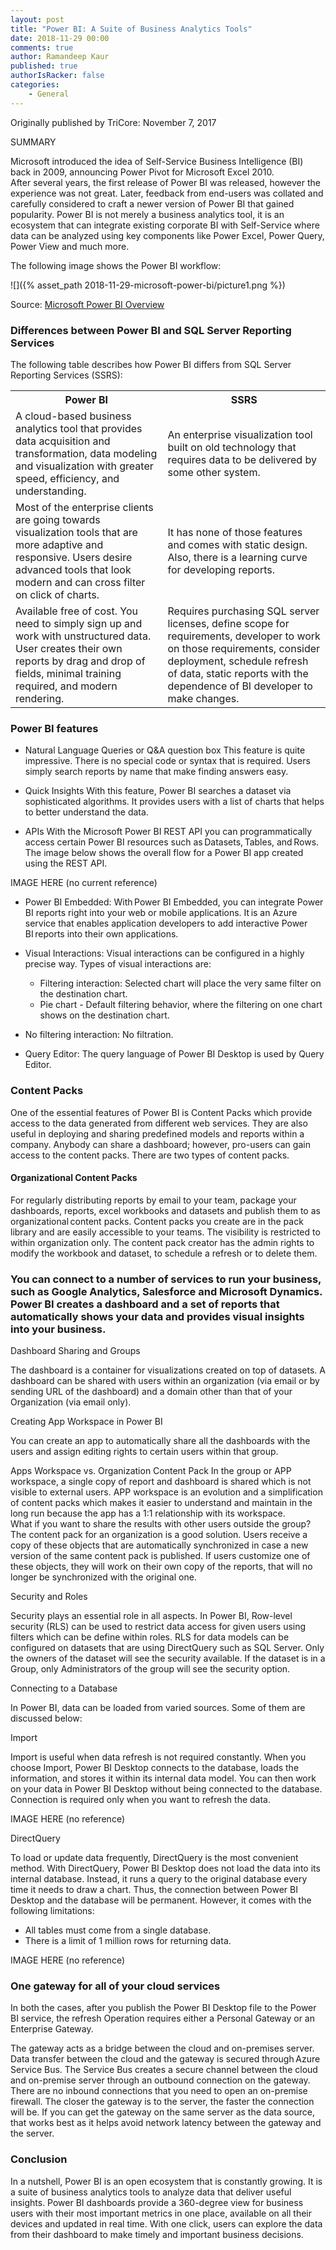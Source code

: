 ```yaml
---
layout: post
title: "Power BI: A Suite of Business Analytics Tools"
date: 2018-11-29 00:00
comments: true
author: Ramandeep Kaur
published: true
authorIsRacker: false
categories:
    - General
---
```


Originally published by TriCore: November 7, 2017

SUMMARY

<!-- more -->

Microsoft introduced the idea of Self-Service Business Intelligence (BI) back in 2009, announcing Power Pivot for Microsoft Excel 2010.  
After several years, the first release of Power BI was released, however the experience was not great. Later, feedback from end-users was collated and carefully considered to craft a newer version of Power BI that gained popularity. Power BI is not merely a business analytics tool, it is an ecosystem that can integrate existing corporate BI with Self-Service where data can be analyzed using key components like Power Excel, Power Query, Power View and much more.

The following image shows the Power BI workflow:

![]({% asset_path 2018-11-29-microsoft-power-bi/picture1.png %})

Source: [Microsoft Power BI Overview](https://www.slideshare.net/Netwoven/power-bi-overview-41399411)

### Differences between Power BI and SQL Server Reporting Services

The following table describes how Power BI differs from SQL Server Reporting
Services (SSRS):

<table>
  <tr>
    <th>Power BI</th>
    <th>SSRS</th>
  </tr>
  <tr>
    <td>A cloud-based business analytics tool that provides data acquisition and transformation, data modeling and visualization with greater speed, efficiency, and understanding.</td>
    <td>An enterprise visualization tool built on old technology that requires data to be delivered by some other system.</td>
  </tr>
  <tr>
    <td>Most of the enterprise clients are going towards visualization tools that are more adaptive and responsive. Users desire advanced tools that look modern and can cross filter on click of charts.</td>
    <td>It has none of those features and comes with static design. Also, there is a learning curve for developing reports.</td>
  </tr>
  <tr>
    <td>Available free of cost. You need to simply sign up and work with unstructured data. User creates their own reports by drag and drop of fields, minimal training required, and modern rendering.</td>
    <td>Requires purchasing SQL server licenses, define scope for requirements, developer to work on those requirements, consider deployment, schedule refresh of data, static reports with the dependence of BI developer to make changes.</td>
  </tr>
</table>

### Power BI features

- Natural Language Queries or Q&A question box
This feature is quite impressive. There is no special code or syntax that is required. Users simply search reports by name that make finding answers easy.

- Quick Insights
With this feature, Power BI searches a dataset via sophisticated algorithms. It provides users with a list of charts that helps to better understand the data.

- APIs
With the Microsoft Power BI REST API you can programmatically access certain Power BI resources such as Datasets, Tables, and Rows. The image below shows the overall flow for a Power BI app created using the REST API.

IMAGE HERE (no current reference)

- Power BI Embedded: With Power BI Embedded, you can integrate Power BI reports right into your web or mobile applications. It is an Azure service that enables application developers to add interactive Power BI reports into their own applications.

- Visual Interactions: Visual interactions can be configured in a highly precise way. Types of visual interactions are:

  - Filtering interaction: Selected chart will place the very same filter on the destination chart.
  - Pie chart - Default filtering behavior, where the filtering on one chart shows on the destination chart.

- No filtering interaction:  No filtration.

- Query Editor: The query language of Power BI Desktop is used by Query Editor.

### Content Packs

One of the essential features of Power BI is Content Packs which provide access to the data generated from different web services. They are also useful in deploying and sharing predefined models and reports within a company. Anybody can share a dashboard; however, pro-users can gain access to the content packs. There are two types of content packs.

#### Organizational Content Packs

For regularly distributing reports by email to your team, package your dashboards, reports, excel workbooks and datasets and publish them to as organizational content packs. Content packs you create are in the pack library and are easily accessible to your teams. The visibility is restricted to within organization only. The content pack creator has the admin rights to modify the workbook and dataset, to schedule a refresh or to delete them.

### You can connect to a number of services to run your business, such as Google Analytics, Salesforce and Microsoft Dynamics. Power BI creates a dashboard and a set of reports that automatically shows your data and provides visual insights into your business.
Dashboard Sharing and Groups

The dashboard is a container for visualizations created on top of datasets. A dashboard can be shared with users within an organization (via email or by sending URL of the dashboard) and a domain other than that of your Organization (via email only).

Creating App Workspace in Power BI

You can create an app to automatically share all the dashboards with the users and assign editing rights to certain users within that group.

Apps Workspace vs. Organization Content Pack
In the group or APP workspace, a single copy of report and dashboard is shared which is not visible to external users. APP workspace is an evolution and a simplification of content packs which makes it easier to understand and maintain in the long run because the app has a 1:1 relationship with its workspace.  
What if you want to share the results with other users outside the group?  
The content pack for an organization is a good solution. Users receive a copy of these objects that are automatically synchronized in case a new version of the same content pack is published. If users customize one of these objects, they will work on their own copy of the reports, that will no longer be synchronized with the original one.

Security and Roles

Security plays an essential role in all aspects. In Power BI, Row-level security (RLS) can be used to restrict data access for given users using filters which can be define within roles. RLS for data models can be configured on datasets that are using DirectQuery such as SQL Server.
Only the owners of the dataset will see the security available. If the dataset is in a Group, only Administrators of the group will see the security option.

Connecting to a Database

In Power BI, data can be loaded from varied sources. Some of them are discussed below:  

Import

Import is useful when data refresh is not required constantly. When you choose Import, Power BI Desktop connects to the database, loads the information, and stores it within its internal data model. You can then work on your data in Power BI Desktop without being connected to the database. Connection is required only when you want to refresh the data.

IMAGE HERE (no reference)

DirectQuery

To load or update data frequently, DirectQuery is the most convenient method. With DirectQuery, Power BI Desktop does not load the data into its internal database. Instead, it runs a query to the original database every time it needs to draw a chart. Thus, the connection between Power BI Desktop and the database will be permanent. However, it comes with the following limitations:

- All tables must come from a single database.
- There is a limit of 1 million rows for returning data.

IMAGE HERE (no reference)

### One gateway for all of your cloud services

In both the cases, after you publish the Power BI Desktop file to the Power BI service, the refresh Operation requires either a Personal Gateway or an Enterprise Gateway.

The gateway acts as a bridge between the cloud and on-premises server. Data transfer between the cloud and the gateway is secured through Azure Service Bus. The Service Bus creates a secure channel between the cloud and on-premise server through an outbound connection on the gateway. There are no inbound connections that you need to open an on-premise firewall. The closer the gateway is to the server, the faster the connection will be. If you can get the gateway on the same server as the data source, that works best as it helps avoid network latency between the gateway and the server.

### Conclusion

In a nutshell, Power BI is an open ecosystem that is constantly growing. It is a suite of business analytics tools to analyze data that deliver useful insights. Power BI dashboards provide a 360-degree view for business users with their most important metrics in one place, available on all their devices and updated in real time. With one click, users can explore the data from their dashboard to make timely and important business decisions.
